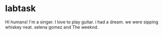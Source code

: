 # labtask
Hi humans!
I'm a singer. I love to play guitar.
i had a dream.
we were sipping whiskey neat.
selena gomez and The weeknd.
